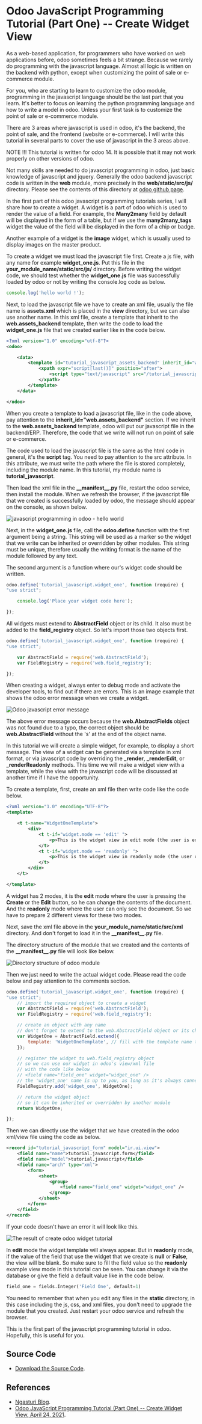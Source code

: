 # Odoo JavaScript Programming Tutorial (Part One) -- Create Widget View

As a web-based application, for programmers who have worked on web
applications before, odoo sometimes feels a bit strange. Because we
rarely do programming with the javascript language. Almost all logic is
written on the backend with python, except when customizing the point of
sale or e-commerce module.

For you, who are starting to learn to customize the odoo module,
programming in the javascript language should be the last part that you
learn. It's better to focus on learning the python programming language
and how to write a model in odoo. Unless your first task is to customize
the point of sale or e-commerce module.

There are 3 areas where javascript is used in odoo, it's the backend,
the point of sale, and the frontend (website or e-commerce). I will
write this tutorial in several parts to cover the use of javascript in
the 3 areas above.

NOTE !!! This tutorial is written for odoo 14. It is possible that it
may not work properly on other versions of odoo.

Not many skills are needed to do javascript programming in odoo, just
basic knowledge of javascript and jquery. Generally the odoo backend
javascript code is written in the **web** module, more precisely in the
**web/static/src/js/** directory. Please see the contents of this
directory at [odoo github page](https://github.com/odoo/odoo/tree/14.0/addons/web).

In the first part of this odoo javascript programming tutorials series,
I will share how to create a widget. A widget is a part of odoo which is
used to render the value of a field. For example, the **Many2many**
field by default will be displayed in the form of a table, but if we use
the **many2many\_tags** widget the value of the field will be displayed
in the form of a chip or badge.

Another example of a widget is the **image** widget, which is usually
used to display images on the master product.

To create a widget we must load the javascript file first. Create a js
file, with any name for example **widget\_one.js**. Put this file in the
**your\_module\_name/static/src/js/** directory. Before writing the
widget code, we should test whether the **widget\_one.js** file was
successfully loaded by odoo or not by writing the console.log code as
below.

```javascript
console.log('hello world !');
```

Next, to load the javascript file we have to create an xml file, usually
the file name is **assets.xml** which is placed in the **view**
directory, but we can also use another name. In this xml file, create a
template that inherit to the **web.assets\_backend** template, then
write the code to load the **widget\_one.js** file that we created
earlier like in the code below.

```xml
<?xml version="1.0" encoding="utf-8"?>
<odoo>

    <data>
        <template id="tutorial_javascript_assets_backend" inherit_id="web.assets_backend" name="assets backend">
            <xpath expr="script[last()]" position="after">
                <script type="text/javascript" src="/tutorial_javascript/static/src/js/widget_one.js"/>
            </xpath>
        </template>
    </data>

</odoo>
```

When you create a template to load a javascript file, like in the code
above, pay attention to the **inherit\_id="web.assets\_backend"**
section. If we inherit to the **web.assets\_backend** template, odoo
will put our javascript file in the backend/ERP. Therefore, the code
that we write will not run on point of sale or e-commerce.

The code used to load the javascript file is the same as the html code
in general, it's the **script** tag. You need to pay attention to the
src attribute. In this attribute, we must write the path where the file
is stored completely, including the module name. In this tutorial, my
module name is **tutorial\_javascript**.

Then load the xml file in the **\_\_manifest\_\_.py** file, restart the
odoo service, then install the module. When we refresh the browser, if
the javascript file that we created is successfully loaded by odoo, the
message should appear on the console, as shown below.

![javascript programming in odoo - hello world](odoo_javascript_hello_world.png)

Next, in the **widget\_one.js** file, call the **odoo.define** function
with the first argument being a string. This string will be used as a
marker so the widget that we write can be inherited or overridden by
other modules. This string must be unique, therefore usually the writing
format is the name of the module followed by any text.

The second argument is a function where our's widget code should be
written.

```javascript
odoo.define('tutorial_javascript.widget_one', function (require) {
"use strict";

    console.log('Place your widget code here');

});
```

All widgets must extend to **AbstractField** object or its child. It
also must be added to the **field\_registry** object. So let's import
those two objects first.

```javascript
odoo.define('tutorial_javascript.widget_one', function (require) {
"use strict";

    var AbstractField = require('web.AbstractField');
    var FieldRegistry = require('web.field_registry');

});
```

When creating a widget, always enter to debug mode and activate the
developer tools, to find out if there are errors. This is an image
example that shows the odoo error message when we create a widget.


![Odoo javascript error message](odoo_javascript_error_message.png)


The above error message occurs because the **web.AbstractFields** object
was not found due to a typo, the correct object should be
**web.AbstractField** without the 's' at the end of the object name.

In this tutorial we will create a simple widget, for example, to display
a short message. The view of a widget can be generated via a template in
xml format, or via javascript code by overriding the **\_render**,
**\_renderEdit**, or **\_renderReadonly** methods. This time we will
make a widget view with a template, while the view with the javascript
code will be discussed at another time if I have the opportunity.

To create a template, first, create an xml file then write code like the
code below.

```xml
<?xml version="1.0" encoding="UTF-8"?>
<template>

    <t t-name="WidgetOneTemplate">
        <div>
            <t t-if="widget.mode == 'edit' ">
                <p>This is the widget view in edit mode (the user is editing the document)</p>
            </t>
            <t t-if="widget.mode == 'readonly' ">
                <p>This is the widget view in readonly mode (the user only sees the document)</p>
            </t>
        </div>
    </t>

</template>
```

A widget has 2 modes, it is the **edit** mode where the user is pressing
the **Create** or the **Edit** button, so he can change the contents of
the document. And the **readonly** mode where the user can only see the
document. So we have to prepare 2 different views for these two modes.

Next, save the xml file above in the
**your\_module\_name/static/src/xml** directory. And don't forget to
load it in the **\_\_manifest\_\_.py** file.

The directory structure of the module that we created and the contents
of the **\_\_manifest\_\_.py** file will look like below.

![Directory structure of odoo module](odoo_widget_tutorial_directory_structure.png)

Then we just need to write the actual widget code. Please read the code
below and pay attention to the comments section.

```javascript
odoo.define('tutorial_javascript.widget_one', function (require) {
"use strict";
    // import the required object to create a widget
    var AbstractField = require('web.AbstractField');
    var FieldRegistry = require('web.field_registry');

    // create an object with any name
    // don't forget to extend to the web.AbstractField object or its child
    var WidgetOne = AbstractField.extend({
        template: 'WidgetOneTemplate', // fill with the template name that will be rendered by odoo view widget
    });

    // register the widget to web.field_registry object
    // so we can use our widget in odoo's view/xml file
    // with the code like below
    // <field name="field_one" widget="widget_one" />
    // the 'widget_one' name is up to you, as long as it's always connected/without spaces
    FieldRegistry.add('widget_one', WidgetOne);

    // return the widget object
    // so it can be inherited or overridden by another module
    return WidgetOne;

});
```

Then we can directly use the widget that we have created in the odoo
xml/view file using the code as below.

```xml
<record id="tutorial_javascript_form" model="ir.ui.view">
    <field name="name">tutorial.javascript.form</field>
    <field name="model">tutorial.javascript</field>
    <field name="arch" type="xml">
        <form>
            <sheet>
                <group>
                    <field name="field_one" widget="widget_one" />
                </group>
            </sheet>
        </form>
    </field>
</record>
```

If your code doesn't have an error it will look like this.

![The result of create odoo widget tutorial](an_odoo_widget_view.png)

In **edit** mode the widget template will always appear. But in
**readonly** mode, if the value of the field that use the widget that we
create is **null** or **False**, the view will be blank. So make sure to
fill the field value so the **readonly** example view mode in this
tutorial can be seen. You can change it via the database or give the
field a default value like in the code below.

```python
field_one = fields.Integer('Field One', default=1)
```

You need to remember that when you edit any files in the **static**
directory, in this case including the js, css, and xml files, you don't
need to upgrade the module that you created. Just restart your odoo
service and refresh the browser.

This is the first part of the javascript programming tutorial in odoo.
Hopefully, this is useful for you.

## Source Code

-   [Download the Source Code](https://github.com/znry27/ngasturi-blog-english/tree/master/tutorial_javascript_odoo/part_one/tutorial_javascript).

## References

-   [Ngasturi Blog](https://en.ngasturi.id/).
-   [Odoo JavaScript Programming Tutorial (Part One) -- Create Widget View, April 24, 2021](https://en.ngasturi.id/2021/04/24/odoo-javascript-programming-tutorial-part-one-create-widget-view/).


